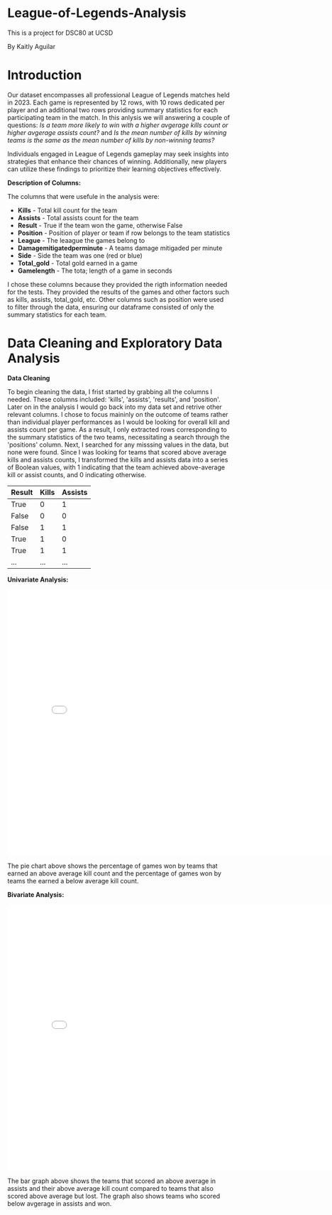 # League-of-Legends-Analysis
This is a project for DSC80 at UCSD

By Kaitly Aguilar

# Introduction

Our dataset encompasses all professional League of Legends matches held in 2023. Each game is represented by 12 rows, with 10 rows dedicated per player and an additional two rows providing summary statistics for each participating team in the match. In this anlysis we will answering a couple of questions: *Is a team more likely to win with a higher avgerage kills count or higher avgerage assists count?* and  *Is the mean number of kills by winning teams is the same as the mean number of kills by non-winning teams?*

Individuals engaged in League of Legends gameplay may seek insights into strategies that enhance their chances of winning. Additionally, new players can utilize these findings to prioritize their learning objectives effectively.

__Description of Columns:__

The columns that were usefule in the analysis were:

* __Kills__ - Total kill count for the team
* __Assists__ - Total assists count for the team
* __Result__ - True if the team won the game, otherwise False
* __Position__ - Position of player or team if row belongs to the team statistics
* __League__ - The leaague the games belong to
* __Damagemitigatedperminute__ - A teams damage mitigaded per minute
* __Side__ - Side the team was one (red or blue)
* __Total_gold__ - Total gold earned in a game                                                  
* __Gamelength__ - The tota; length of a game in seconds

I chose these columns because they provided the rigth information needed for the tests. They provided the results of the games and other factors such as kills, assists, total_gold, etc. Other columns such as position were used to filter through the data, ensuring our dataframe consisted of only the summary statistics for each team.


# Data Cleaning and Exploratory Data Analysis

__Data Cleaning__

To begin cleaning the data, I frist started by grabbing all the columns I needed. These columns included: 'kills', 'assists', 'results', and 'position'. Later on in the analysis I would go back into my data set and retrive other relevant columns. I chose to focus maininly
on the outcome of teams rather than individual player performances as I would be looking for overall kill and assists count per game. As a result, I only extracted rows corresponding to the summary statistics of the two teams, necessitating a search through the 'positions' column. Next, I searched for any misssing values in the data, but none were found. Since I was looking for teams that scored above average kills and assists counts, I transformed the kills and assists data into a series of Boolean values, with 1 indicating that the team achieved above-average kill or assist counts, and 0 indicating otherwise.

| __Result__ | __Kills__ | __Assists__ |
|----------|----------|----------|
| True  | 0  | 1  |
| False | 0  | 0  |
| False | 1  | 1  |
| True  | 1  | 0  |
| True  | 1  | 1  |
|  ...  | ...| ...|

__Univariate Analysis:__

<iframe src="assets/kill-count.html" width=800 height=600 frameBorder=0></iframe>

The pie chart above shows the percentage of games won by teams that earned an above average kill count and the percentage of games won by teams the earned a below average kill count.

__Bivariate Analysis:__

<iframe src="assets/kill-count.html" width=800 height=600 frameBorder=0></iframe>

The bar graph above shows the teams that scored an above average in assists and their above average kill count compared to teams that also scored above average but lost. The graph also shows teams who scored below avgerage in assists and won.





